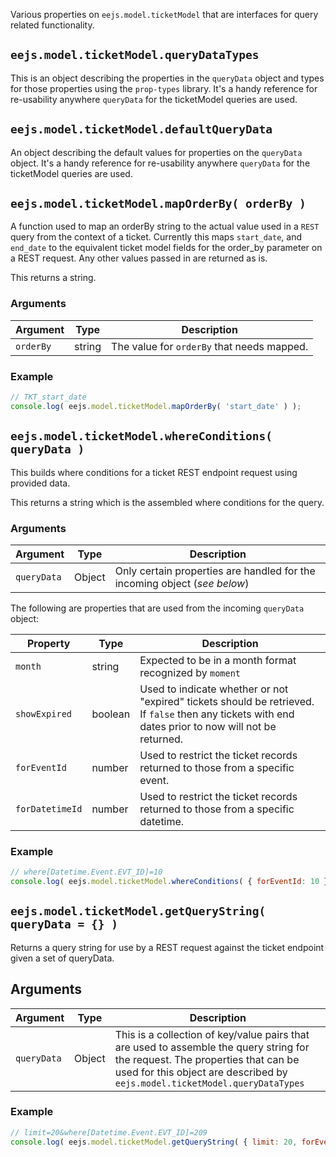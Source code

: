Various properties on `eejs.model.ticketModel` that are interfaces for query related functionality.

## `eejs.model.ticketModel.queryDataTypes`

This is an object describing the properties in the `queryData` object and types for those properties using the `prop-types` library. It's a handy reference for re-usability anywhere `queryData` for the ticketModel queries are used.

## `eejs.model.ticketModel.defaultQueryData`

An object describing the default values for properties on the `queryData` object.  It's a handy reference for re-usability anywhere `queryData` for the ticketModel queries are used.

## `eejs.model.ticketModel.mapOrderBy( orderBy )`

A function used to map an orderBy string to the actual value used in a `REST` query from the context of a ticket.  Currently this maps `start_date`, and `end_date`  to the equivalent ticket model fields for the order_by parameter on a REST request.  Any other values passed in are returned as is.

This returns a string.

### Arguments

| Argument  | Type   | Description                               |
| --------- | ------ | ------------------------------------------|
| `orderBy` | string | The value for `orderBy` that needs mapped.|

### Example

```js
// TKT_start_date
console.log( eejs.model.ticketModel.mapOrderBy( 'start_date' ) );
```

## `eejs.model.ticketModel.whereConditions( queryData )`

This builds where conditions for a ticket REST endpoint request using provided data.  

This returns a string which is the assembled where conditions for the query.

### Arguments

| Argument    | Type   | Description                                                              |
| ----------- | ------ | -------------------------------------------------------------------------|
| `queryData` | Object | Only certain properties are handled for the incoming object (*see below*)|

The following are properties that are used from the incoming `queryData` object:

| Property         | Type    | Description                                                                                                                                          |
| ---------------- | ------- | -----------------------------------------------------------------------------------------------------------------------------------------------------|
| `month`          | string  | Expected to be in a month format recognized by `moment`                                                                                              |
| `showExpired`    | boolean | Used to indicate whether or not "expired" tickets should be retrieved.  If `false` then any tickets with end dates prior to now will not be returned.|
| `forEventId`     | number  | Used to restrict the ticket records returned to those from a specific event.                                                                         |
| `forDatetimeId`  | number  | Used to restrict the ticket records returned to those from a specific datetime.                                                                      |

### Example

```js
// where[Datetime.Event.EVT_ID]=10
console.log( eejs.model.ticketModel.whereConditions( { forEventId: 10 } ) );
```

## `eejs.model.ticketModel.getQueryString( queryData = {} )`

Returns a query string for use by a REST request against the ticket endpoint given a set of queryData.

## Arguments

| Argument    | Type   | Description                                                                                                                                                                                                    |
| ----------- | ------ | ---------------------------------------------------------------------------------------------------------------------------------------------------------------------------------------------------------------|
| `queryData` | Object | This is a collection of key/value pairs that are used to assemble the query string for the request.  The properties that can be used for this object are described by `eejs.model.ticketModel.queryDataTypes`|

### Example

```js
// limit=20&where[Datetime.Event.EVT_ID]=209
console.log( eejs.model.ticketModel.getQueryString( { limit: 20, forEventId: 209 } ) );
```